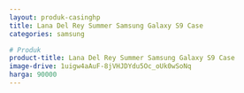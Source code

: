 ```yaml
---
layout: produk-casinghp
title: Lana Del Rey Summer Samsung Galaxy S9 Case
categories: samsung

# Produk
product-title: Lana Del Rey Summer Samsung Galaxy S9 Case
image-drive: 1uigw4aAuF-8jVHJDYdu5Oc_oUk0wSoNq
harga: 90000
---
```


